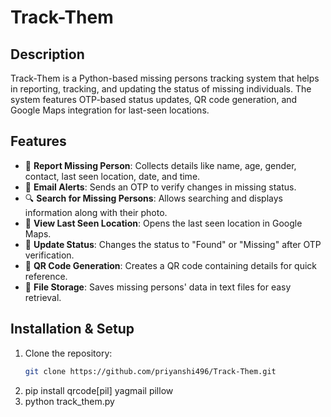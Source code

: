 # Track-Them

## Description  
Track-Them is a Python-based missing persons tracking system that helps in reporting, tracking, and updating the status of missing individuals. The system features OTP-based status updates, QR code generation, and Google Maps integration for last-seen locations.

## Features  
- 📌 **Report Missing Person**: Collects details like name, age, gender, contact, last seen location, date, and time.  
- 📧 **Email Alerts**: Sends an OTP to verify changes in missing status.  
- 🔍 **Search for Missing Persons**: Allows searching and displays information along with their photo.  
- 📍 **View Last Seen Location**: Opens the last seen location in Google Maps.  
- 📜 **Update Status**: Changes the status to "Found" or "Missing" after OTP verification.  
- 📸 **QR Code Generation**: Creates a QR code containing details for quick reference.  
- 📂 **File Storage**: Saves missing persons' data in text files for easy retrieval.  

## Installation & Setup  
1. Clone the repository:  
   ```bash
   git clone https://github.com/priyanshi496/Track-Them.git
2. pip install qrcode[pil] yagmail pillow
3. python track_them.py


   
